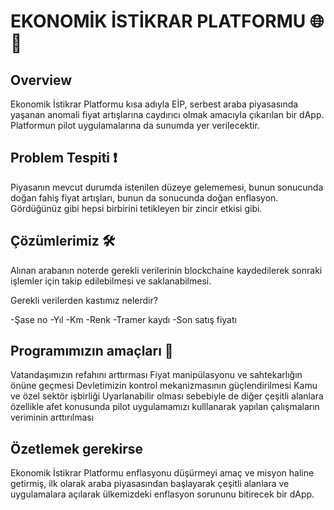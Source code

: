 # EKONOMİK İSTİKRAR PLATFORMU 🌐🚀

## Overview

Ekonomik İstikrar Platformu kısa adıyla EİP, serbest araba piyasasında yaşanan anomali fiyat artışlarına caydırıcı olmak amacıyla çıkarılan bir dApp. Platformun pilot uygulamalarına da sunumda yer verilecektir.

## Problem Tespiti ❗

Piyasanın mevcut durumda istenilen düzeye gelememesi, bunun sonucunda doğan fahiş fiyat artışları, bunun da sonucunda doğan enflasyon. Gördüğünüz gibi hepsi birbirini tetikleyen bir zincir etkisi gibi.

## Çözümlerimiz 🛠️

Alınan arabanın noterde gerekli verilerinin blockchaine kaydedilerek sonraki işlemler için takip edilebilmesi ve saklanabilmesi.

Gerekli verilerden kastımız nelerdir?

-Şase no
-Yıl
-Km
-Renk
-Tramer kaydı
-Son satış fiyatı


## Programımızın amaçları 🌟

Vatandaşımızın refahını arttırması
Fiyat manipülasyonu ve sahtekarlığın önüne geçmesi
Devletimizin kontrol mekanizmasının güçlendirilmesi
Kamu ve özel sektör işbirliği
Uyarlanabilir olması sebebiyle de diğer çeşitli alanlara özellikle afet konusunda pilot uygulamamızı kulllanarak yapılan çalışmaların veriminin arttırılması 

## Özetlemek gerekirse

Ekonomik İstikrar Platformu enflasyonu düşürmeyi amaç ve misyon haline getirmiş, ilk olarak araba piyasasından başlayarak çeşitli alanlara ve uygulamalara açılarak ülkemizdeki enflasyon sorununu bitirecek bir dApp.
